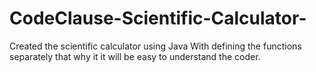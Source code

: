 # CodeClause-Scientific-Calculator-
Created the scientific calculator using Java
With defining the functions separately that why it it will be easy to understand the coder.
